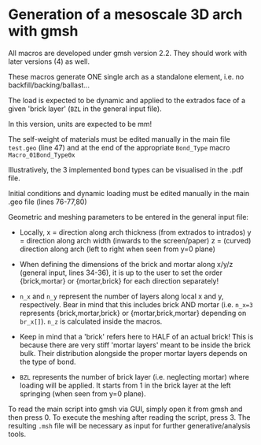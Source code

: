 # Generation of a mesoscale 3D arch with gmsh

All macros are developed under gmsh version 2.2. They should work with later versions (4) as well.

These macros generate ONE single arch as a standalone element, i.e. no backfill/backing/ballast...

The load is expected to be dynamic and applied to the extrados face of a given 'brick layer' (`BZL` in the general input file).

In this version, units are expected to be mm! 

The self-weight of materials must be edited manually in the main file `test.geo` (line 47) and at the end of the appropriate `Bond_Type` macro `Macro_01Bond_Type0x`

Illustratively, the 3 implemented bond types can be visualised in the .pdf file. 

Initial conditions and dynamic loading must be edited manually in the main .geo file (lines 76-77,80)

Geometric and meshing parameters to be entered in the general input file:
* Locally, x = direction along arch thickness (from extrados to intrados)
		   y = direction along arch width (inwards to the screen/paper)
		   z = (curved) direction along arch (left to right when seen from y=0 plane)

* When defining the dimensions of the brick and mortar along x/y/z (general input, lines 34-36), it is up to the user to set the order {brick,mortar} or {mortar,brick} for each direction separately!

* `n_x` and `n_y` represent the number of layers along local x and y, respectively. Bear in mind that this includes brick AND mortar (i.e. `n_x=3` represents {brick,mortar,brick} or {mortar,brick,mortar} depending on `br_x[]`). `n_z` is calculated inside the macros.

* Keep in mind that a 'brick' refers here to HALF of an actual brick! This is because there are very stiff 'mortar layers' meant to be inside the brick bulk. Their distribution alongside the proper mortar layers depends on the type of bond.

* `BZL` represents the number of brick layer (i.e. neglecting mortar) where loading will be applied. It starts from 1 in the brick layer at the left springing (when seen from y=0 plane).  


To read the main script into gmsh via GUI, simply open it from gmsh and then press 0. To execute the meshing after reading the script, press 3. The resulting `.msh` file will be necessary as input for further generative/analysis tools.